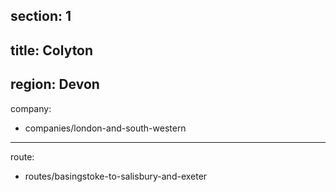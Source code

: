 ﻿section: 1
----
title: Colyton
----
region: Devon
----
company:
- companies/london-and-south-western
----
route:
- routes/basingstoke-to-salisbury-and-exeter
